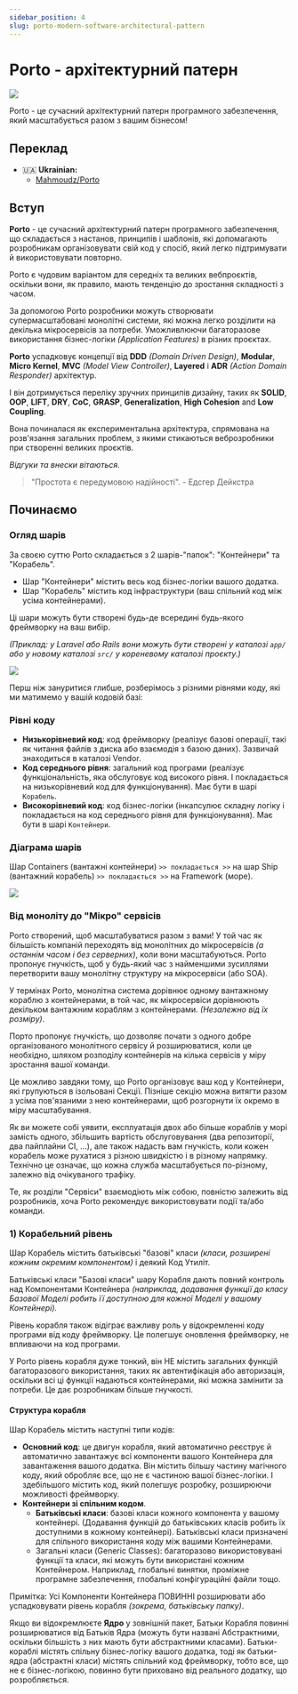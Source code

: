 ```yaml
---
sidebar_position: 4
slug: porto-modern-software-architectural-pattern
---
```


# Porto - архітектурний патерн

![](./images/porto-logo.png)

Porto - це сучасний архітектурний патерн програмного забезпечення, який масштабується разом з вашим бізнесом!

## Переклад

* 🇺🇦 **Ukrainian:**
    * [Mahmoudz/Porto](https://github.com/PetroOstapuk/Porto)

## Вступ

**Porto** - це сучасний архітектурний патерн програмного забезпечення, що складається з настанов, принципів і шаблонів, 
які допомагають розробникам організовувати свій код у спосіб, який легко підтримувати й використовувати повторно.

Porto є чудовим варіантом для середніх та великих вебпроєктів, оскільки вони, як правило, мають тенденцію до зростання 
складності з часом.

За допомогою Porto розробники можуть створювати супермасштабовані монолітні системи, які можна легко розділити 
на декілька мікросервісів за потреби.
Уможливлюючи багаторазове використання бізнес-логіки *(Application Features)* в різних проєктах.

**Porto** успадковує концепції від **DDD** _(Domain Driven Design)_, **Modular**, **Micro Kernel**, 
**MVC** _(Model View Controller)_, **Layered** і **ADR** _(Action Domain Responder)_ архітектур.

І він дотримується переліку зручних принципів дизайну, таких як  **SOLID**, **OOP**, **LIFT**, **DRY**, **CoC**, 
**GRASP**, **Generalization**, **High Cohesion** and **Low Coupling**.

Вона починалася як експериментальна архітектура, спрямована на розв'язання загальних проблем, з якими стикаються 
веброзробники при створенні великих проєктів.

_Відгуки та внески вітаються._

> "Простота є передумовою надійності". - Едсгер Дейкстра

## Починаємо

### Огляд шарів

За своєю суттю Porto складається з 2 шарів-"папок": "Контейнери" та "Корабель".

- Шар "Контейнери" містить весь код бізнес-логіки вашого додатка.
- Шар "Корабель" містить код інфраструктури (ваш спільний код між усіма контейнерами).

Ці шари можуть бути створені будь-де всередині будь-якого фреймворку на ваш вибір.

*(Приклад: у Laravel або Rails вони можуть бути створені у каталозі `app/` або у новому каталозі `src/` 
у кореневому каталозі проєкту.)*

![](./images/porto_visual_diagram.png)

Перш ніж зануритися глибше, розберімось з різними рівнями коду, які ми матимемо у вашій кодовій базі:

### Рівні коду

- **Низькорівневий код**: код фреймворку (реалізує базові операції, такі як читання файлів з диска або взаємодія 
з базою даних). Зазвичай знаходиться в каталозі Vendor.
- **Код середнього рівня**: загальний код програми (реалізує функціональність, яка обслуговує код високого рівня. 
І покладається на низькорівневий код для функціонування). Має бути в шарі `Корабель`.
- **Високорівневий код**: код бізнес-логіки (інкапсулює складну логіку і покладається на код середнього рівня 
для функціонування). Має бути в шарі `Контейнери`.

### Діаграма шарів

Шар Containers (вантажні контейнери) `>> покладається >>` на шар Ship (вантажний корабель) `>> покладається >>`
на Framework (море).

![](./images/porto_layers.png) 

### Від моноліту до "Мікро" сервісів

Porto створений, щоб масштабуватися разом з вами! У той час як більшість компаній переходять від монолітних 
до мікросервісів *(а останнім часом і без серверних)*, коли вони масштабуються. Porto пропонує гнучкість, 
щоб у будь-який час з найменшими зусиллями перетворити вашу монолітну структуру на мікросервіси (або SOA).

У термінах Porto, монолітна система дорівнює одному вантажному кораблю з контейнерами, в той час, 
як мікросервіси дорівнюють декільком вантажним кораблям з контейнерами. *(Незалежно від їх розміру)*.

Порто пропонує гнучкість, що дозволяє почати з одного добре організованого монолітного сервісу й розширюватися, 
коли це необхідно, шляхом розподілу контейнерів на кілька сервісів у міру зростання вашої команди.

Це можливо завдяки тому, що Porto організовує ваш код у Контейнери, які групуються в ізольовані Секції. 
Пізніше секцію можна витягти разом з усіма пов'язаними з нею контейнерами, щоб розгорнути їх окремо 
в міру масштабування.

Як ви можете собі уявити, експлуатація двох або більше кораблів у морі замість одного, збільшить вартість 
обслуговування (два репозиторії, два пайплайни CI, ...), але також надасть вам гнучкість, 
коли кожен корабель може рухатися з різною швидкістю і в різному напрямку. Технічно це означає, 
що кожна служба масштабується по-різному, залежно від очікуваного трафіку.

Те, як розділи "Сервіси" взаємодіють між собою, повністю залежить від розробників, хоча Porto рекомендує 
використовувати події та/або команди.

### 1) Корабельний рівень

Шар Корабель містить батьківські "базові" класи *(класи, розширені кожним окремим компонентом)* і деякий 
Код Утиліт.

Батьківські класи "Базові класи" шару Корабля дають повний контроль над Компонентами Контейнера *(наприклад, 
додавання функції до класу Базової Моделі робить її доступною для кожної Моделі у вашому Контейнері).*

Рівень корабля також відіграє важливу роль у відокремленні коду програми від коду фреймворку. Це полегшує 
оновлення фреймворку, не впливаючи на код програми.

У Porto рівень корабля дуже тонкий, він НЕ містить загальних функцій багаторазового використання, таких як 
автентифікація або авторизація, оскільки всі ці функції надаються контейнерами, які можна замінити за потреби. 
Це дає розробникам більше гнучкості.

#### Структура корабля

Шар Корабель містить наступні типи кодів:

- **Основний код**: це двигун корабля, який автоматично реєструє й автоматично завантажує всі компоненти 
вашого Контейнера для завантаження вашого додатка. Він містить більшу частину магічного коду, який обробляє все, 
що не є частиною вашої бізнес-логіки. І здебільшого містить код, який полегшує розробку, розширюючи можливості 
фреймворку.
- **Контейнери зі спільним кодом**.
  - **Батьківські класи**: базові класи кожного компонента у вашому контейнері. (Додавання функцій до 
  батьківських класів робить їх доступними в кожному контейнері). Батьківські класи призначені для спільного 
  використання коду між вашими Контейнерами.
  - Загальні класи (Generic Classes): багаторазово використовувані функції та класи, які можуть бути використані 
  кожним Контейнером. Наприклад, глобальні винятки, проміжне програмне забезпечення, глобальні конфігураційні 
  файли тощо.

Примітка: Усі Компоненти Контейнера ПОВИННІ розширювати або успадковувати рівень корабля *(зокрема, батьківську папку)*.

Якщо ви відокремлюєте **Ядро** у зовнішній пакет, Батьки Корабля повинні розширюватися від Батьків Ядра 
(можуть бути названі Абстрактними, оскільки більшість з них мають бути абстрактними класами).
Батьки-кораблі містять спільну бізнес-логіку вашого додатка, тоді як батьки-ядра (абстрактні класи) містять 
спільний код фреймворку, тобто все, що не є бізнес-логікою, повинно бути приховано від реального додатку, 
що розробляється.


